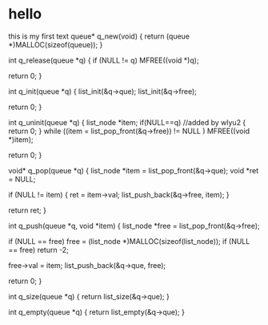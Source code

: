 # hello
this is my first text
queue* q_new(void)
{
   return (queue *)MALLOC(sizeof(queue));
}

int q_release(queue *q)
{
   if (NULL != q)
      MFREE((void *)q);

   return 0;
}

int q_init(queue *q)
{
   list_init(&q->que);
   list_init(&q->free);

   return 0;
}

int q_uninit(queue *q)
{
   list_node *item;
   if(NULL==q)				//added by wlyu2
   {
	   return 0;
   }
   while ((item = list_pop_front(&q->free)) != NULL )
      MFREE((void *)item);

   return 0;
}

void* q_pop(queue *q)
{
   list_node *item = list_pop_front(&q->que);
   void *ret = NULL;

   if (NULL != item) {
      ret = item->val;
      list_push_back(&q->free, item); 
   }

   return ret;
}


int q_push(queue *q, void *item)
{
   list_node *free = list_pop_front(&q->free);

   if (NULL == free)
      free = (list_node *)MALLOC(sizeof(list_node));
   if (NULL == free)
      return -2;

   free->val = item;
   list_push_back(&q->que, free);
   
   return 0;
}

int q_size(queue *q)
{
   return list_size(&q->que);
}

int q_empty(queue *q)
{
   return list_empty(&q->que);
}
